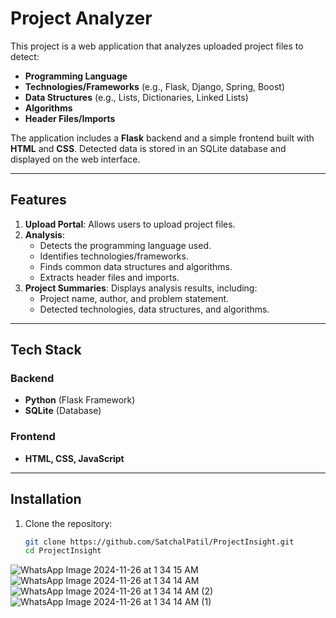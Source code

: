 # Project Analyzer

This project is a web application that analyzes uploaded project files to detect:
- **Programming Language**
- **Technologies/Frameworks** (e.g., Flask, Django, Spring, Boost)
- **Data Structures** (e.g., Lists, Dictionaries, Linked Lists)
- **Algorithms**
- **Header Files/Imports**

The application includes a **Flask** backend and a simple frontend built with **HTML** and **CSS**. Detected data is stored in an SQLite database and displayed on the web interface.

---

## Features

1. **Upload Portal**: Allows users to upload project files.
2. **Analysis**:
   - Detects the programming language used.
   - Identifies technologies/frameworks.
   - Finds common data structures and algorithms.
   - Extracts header files and imports.
3. **Project Summaries**: Displays analysis results, including:
   - Project name, author, and problem statement.
   - Detected technologies, data structures, and algorithms.

---

## Tech Stack

### Backend
- **Python** (Flask Framework)
- **SQLite** (Database)

### Frontend
- **HTML, CSS, JavaScript**

---

## Installation

1. Clone the repository:

   ```bash
   git clone https://github.com/SatchalPatil/ProjectInsight.git
   cd ProjectInsight


![WhatsApp Image 2024-11-26 at 1 34 15 AM](https://github.com/user-attachments/assets/00028f06-69c8-4de2-be82-9d9dbe14d6d1)
![WhatsApp Image 2024-11-26 at 1 34 14 AM](https://github.com/user-attachments/assets/a906fb99-debe-45fe-999a-86c18f245daa)
![WhatsApp Image 2024-11-26 at 1 34 14 AM (2)](https://github.com/user-attachments/assets/41d12845-52ca-40d7-9c2e-af195e7b5a39)
![WhatsApp Image 2024-11-26 at 1 34 14 AM (1)](https://github.com/user-attachments/assets/3c19b217-4678-408a-829c-c77a7200414b)
